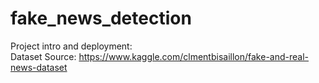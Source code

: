 # fake_news_detection

Project intro and deployment: 
<br>
Dataset Source: https://www.kaggle.com/clmentbisaillon/fake-and-real-news-dataset

